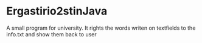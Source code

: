 # Ergastirio2stinJava
A small program for university. It rights the words writen on textfields to the info.txt and show them back to user

